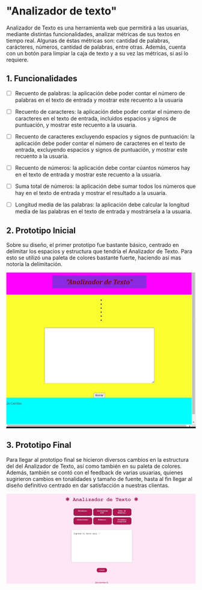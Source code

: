 # "Analizador de texto"

Analizador de Texto es una herramienta web que permitirá a las usuarias, mediante distintas funcionalidades, analizar métricas de sus textos en tiempo real. Algunas de éstas métricas son: cantidad de palabras, carácteres, números, cantidad de palabras, entre otras. 
Además, cuenta con un botón para limpiar la caja de texto y a su vez las métricas, si así lo requiere.


## 1. Funcionalidades

  - [ ] Recuento de palabras: la aplicación debe poder contar el número de palabras en el texto de entrada y mostrar este recuento a la usuaria

  - [ ] Recuento de caracteres: la aplicación debe poder contar el número de caracteres en el texto de entrada, incluidos espacios y signos de puntuación, y mostrar este recuento a la usuaria.

  - [ ] Recuento de caracteres excluyendo espacios y signos de puntuación: la aplicación debe poder contar el número de caracteres en el texto de entrada, excluyendo espacios y signos de puntuación, y mostrar este recuento a la usuaria.

  - [ ] Recuento de números: la aplicación debe contar cúantos números hay en el texto de entrada y mostrar este recuento a la usuaria.

  - [ ] Suma total de números: la aplicación debe sumar todos los números que hay en el texto de entrada y mostrar el resultado a la usuaria.

  - [ ] Longitud media de las palabras: la aplicación debe calcular la longitud media de las palabras en el texto de entrada y mostrársela a la usuaria.

## 2. Prototipo Inicial

Sobre su diseño, el primer prototipo fue bastante básico, centrado en delimitar los espacios y estructura que tendría el Analizador de Texto. Para esto se utilizó una paleta de colores bastante fuerte, haciendo así mas notoria la delimitación. 

<img src="src/prototipo1.jpg" alt="Prototipo 1">





## 3. Prototipo Final

Para llegar al prototipo final se hicieron diversos cambios en la estructura del del Analizador de Texto, así como también en su paleta de colores. Además, también se contó con el feedback de varias usuarias, quienes sugirieron cambios en tonalidades y tamaño de fuente, hasta al fin llegar al diseño definitivo centrado en dar satisfacción a nuestras clientas.


<img src="src/prototipo2.jpg" alt="Prototipo 2">








